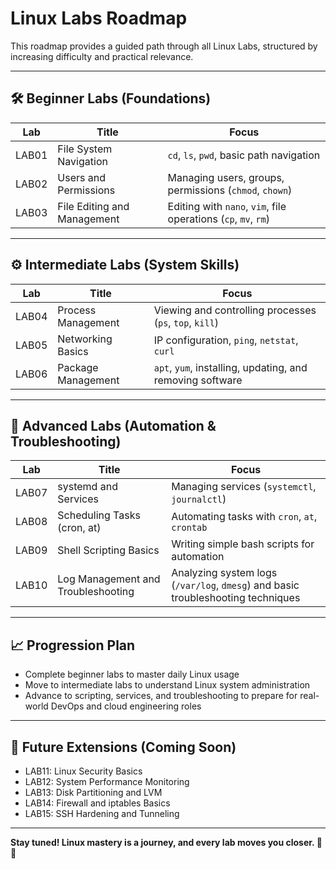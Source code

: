# Linux Labs Roadmap

This roadmap provides a guided path through all Linux Labs, structured by increasing difficulty and practical relevance.

---

## 🛠️ Beginner Labs (Foundations)

| Lab | Title                          | Focus                                      |
|-----|---------------------------------|--------------------------------------------|
| LAB01 | File System Navigation         | `cd`, `ls`, `pwd`, basic path navigation    |
| LAB02 | Users and Permissions           | Managing users, groups, permissions (`chmod`, `chown`) |
| LAB03 | File Editing and Management     | Editing with `nano`, `vim`, file operations (`cp`, `mv`, `rm`) |

---

## ⚙️ Intermediate Labs (System Skills)

| Lab | Title                          | Focus                                      |
|-----|---------------------------------|--------------------------------------------|
| LAB04 | Process Management              | Viewing and controlling processes (`ps`, `top`, `kill`) |
| LAB05 | Networking Basics               | IP configuration, `ping`, `netstat`, `curl` |
| LAB06 | Package Management              | `apt`, `yum`, installing, updating, and removing software |

---

## 🚀 Advanced Labs (Automation & Troubleshooting)

| Lab | Title                          | Focus                                      |
|-----|---------------------------------|--------------------------------------------|
| LAB07 | systemd and Services             | Managing services (`systemctl`, `journalctl`) |
| LAB08 | Scheduling Tasks (cron, at)      | Automating tasks with `cron`, `at`, `crontab` |
| LAB09 | Shell Scripting Basics           | Writing simple bash scripts for automation |
| LAB10 | Log Management and Troubleshooting | Analyzing system logs (`/var/log`, `dmesg`) and basic troubleshooting techniques |

---

## 📈 Progression Plan

- Complete beginner labs to master daily Linux usage
- Move to intermediate labs to understand Linux system administration
- Advance to scripting, services, and troubleshooting to prepare for real-world DevOps and cloud engineering roles

---

## 🌟 Future Extensions (Coming Soon)

- LAB11: Linux Security Basics
- LAB12: System Performance Monitoring
- LAB13: Disk Partitioning and LVM
- LAB14: Firewall and iptables Basics
- LAB15: SSH Hardening and Tunneling

---

**Stay tuned! Linux mastery is a journey, and every lab moves you closer. 🐧✨**

